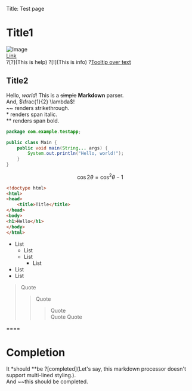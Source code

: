 Title: Test page
# Title1

![Image](https://www.chronoscoper.com/images/chronoscope_title.png)  
[Link](https://www.chronoscoper.com/)  
?[?](This is help) ?[!](This is info) ?[Tooltip over text](Hello!)

## Title2

Hello, *world*! This is a ~~simple~~ **Markdown** parser.  
And, $\frac{1}{2} \lambda$!  
\~~ renders strikethrough.  
\* renders span italic.  
\*\* renders span bold.  

```java
package com.example.testapp;

public class Main {
    public void main(String... args) {
        System.out.println("Hello, world!");
    }
}
```

```math
\cos 2 \theta = \cos ^2 \theta - 1
```

```html
<!doctype html>
<html>
<head>
    <title>Title</title>
</head>
<body>
<h1>Hello</h1>
</body>
</html>
```

- List
  - List
  - List
    - List
- List
- List

> Quote
> > Quote
> > > Quote  
> > > Quote
> Quote

====

# Completion

It *should **be ?[completed](Let's say, this markdown processor doesn't support multi-lined styling.).  
And ~~this should be completed.
